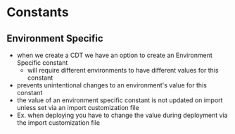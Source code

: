 # Constants


## Environment Specific
- when we create a CDT we have an option to create an Environment Specific constant
    - will require different environments to have different values for this constant
- prevents unintentional changes to an environment's value for this constant
- the value of an environment specific constant is not updated on import unless set via an import customization file
- Ex. when deploying you have to change the value during deployment via the import customization file
